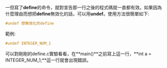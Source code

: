 一但寫了**define**的命令，就對宣告那一行之後的程式碼就一直都有效。如果因為什麼理由而想把**define**無效化的話，可以用**undef**。使用方法很簡單如下:

```cpp
#undef 想無效化的define
```
範例:
```cpp
#undef INTEGER_NUM_1
```
可以對剛剛的define.c實驗看看，在**main()**之前寫上這一行，**int a = INTEGER_NUM_1;**這一行就會出現錯誤。